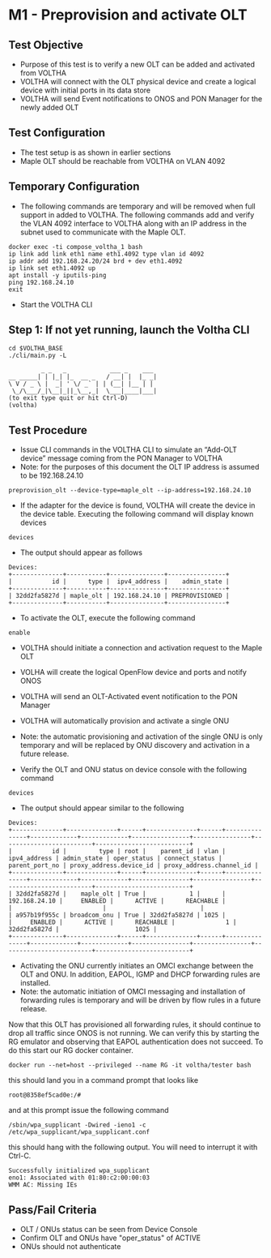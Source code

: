 # M1 - Preprovision and activate OLT

## Test Objective

* Purpose of this test is to verify a new OLT can be added and activated from VOLTHA
* VOLTHA will connect with the OLT physical device and create a logical device with initial ports in its data store
* VOLTHA will send Event notifications to ONOS and PON Manager for the newly added OLT

## Test Configuration

* The test setup is as shown in earlier sections
* Maple OLT should be reachable from VOLTHA on VLAN 4092

## Temporary Configuration

* The following commands are temporary and will be removed when full
  support in added to VOLTHA. The following commands add and verify
  the VLAN 4092 interface to VOLTHA along with an IP address in the
  subnet used to communicate with the Maple OLT.

```shell
docker exec -ti compose_voltha_1 bash
ip link add link eth1 name eth1.4092 type vlan id 4092
ip addr add 192.168.24.20/24 brd + dev eth1.4092
ip link set eth1.4092 up
apt install -y iputils-ping
ping 192.168.24.10
exit
```

* Start the VOLTHA CLI

## Step 1: If not yet running, launch the Voltha CLI

```shell
cd $VOLTHA_BASE
./cli/main.py -L
```

```shell
         _ _   _            ___ _    ___
__ _____| | |_| |_  __ _   / __| |  |_ _|
\ V / _ \ |  _| ' \/ _` | | (__| |__ | |
 \_/\___/_|\__|_||_\__,_|  \___|____|___|
(to exit type quit or hit Ctrl-D)
(voltha)
```

## Test Procedure

* Issue CLI commands in the VOLTHA CLI to simulate an “Add-OLT device”
  message coming from the PON Manager to VOLTHA
* Note: for the purposes of this document the OLT IP address is assumed
  to be 192.168.24.10

```shell
preprovision_olt --device-type=maple_olt --ip-address=192.168.24.10
```

* If the adapter for the device is found, VOLTHA will create the
  device in the device table. Executing the following command will
  display known devices

```shell
devices
```

* The output should appear as follows

```shell
Devices:
+--------------+-----------+---------------+----------------+
|           id |      type |  ipv4_address |    admin_state |
+--------------+-----------+---------------+----------------+
| 32dd2fa5827d | maple_olt | 192.168.24.10 | PREPROVISIONED |
+--------------+-----------+---------------+----------------+
```

* To activate the OLT, execute the following command

```shell
enable
```

* VOLTHA should initiate a connection and activation request to the Maple OLT
* VOLHA will create the logical OpenFlow device and ports and notify ONOS
* VOLTHA will send an OLT-Activated event notification to the PON Manager
* VOLTHA will automatically provision and activate a single ONU
* Note: the automatic provisioning and activation of the single ONU is only temporary and will be replaced by ONU discovery and activation in a future release.

* Verify the OLT and ONU status on device console with the following command

```shell
devices
```

* The output should appear similar to the following

```shell
Devices:
+--------------+--------------+------+--------------+------+---------------+-------------+-------------+----------------+----------------+-------------------------+--------------------------+
|           id |         type | root |    parent_id | vlan |  ipv4_address | admin_state | oper_status | connect_status | parent_port_no | proxy_address.device_id | proxy_address.channel_id |
+--------------+--------------+------+--------------+------+---------------+-------------+-------------+----------------+----------------+-------------------------+--------------------------+
| 32dd2fa5827d |    maple_olt | True |            1 |      | 192.168.24.10 |     ENABLED |      ACTIVE |      REACHABLE |                |                         |                          |
| a957b19f955c | broadcom_onu | True | 32dd2fa5827d | 1025 |               |     ENABLED |      ACTIVE |      REACHABLE |              1 |            32dd2fa5827d |                     1025 |
+--------------+--------------+------+--------------+------+---------------+-------------+-------------+----------------+----------------+-------------------------+--------------------------+
```

* Activating the ONU currently initiates an OMCI exchange between
  the OLT and ONU. In addition, EAPOL, IGMP and DHCP forwarding rules
  are installed.
* Note: the automatic initiation of OMCI messaging and installation of
  forwarding rules is temporary and will be driven by flow rules in
  a future release.

Now that this OLT has provisioned all forwarding rules, it should continue to drop all traffic since ONOS is not running. We can verify this by starting the RG emulator and observing that EAPOL authentication does not succeed. To do this start our RG docker container.

```shell
docker run --net=host --privileged --name RG -it voltha/tester bash
```

this should land you in a command prompt that looks like

```shell
root@8358ef5cad0e:/#
```

and at this prompt issue the following command

```shell
/sbin/wpa_supplicant -Dwired -ieno1 -c /etc/wpa_supplicant/wpa_supplicant.conf
```

this should hang with the following output. You will need to interrupt it with Ctrl-C.

```shell
Successfully initialized wpa_supplicant
eno1: Associated with 01:80:c2:00:00:03
WMM AC: Missing IEs
```

## Pass/Fail Criteria

* OLT / ONUs status can be seen from Device Console
* Confirm OLT and ONUs have "oper_status" of ACTIVE
* ONUs should not authenticate
